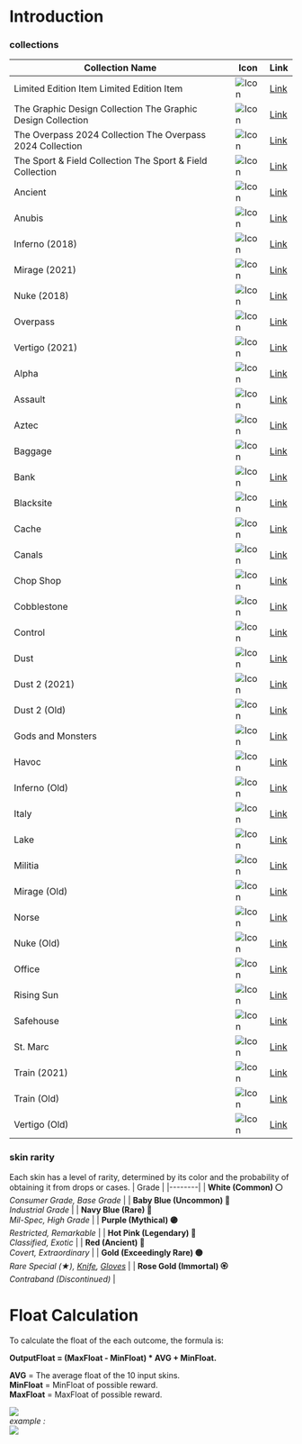 
# Introduction
### collections
| Collection Name | Icon | Link |
| --------------- | ---- | ---- |
| Limited Edition Item Limited Edition Item | ![Icon](https://github.com/user-attachments/assets/4cf982f5-4fa2-486b-af8e-b14410e98584.png) | [Link](https://stash.clash.gg/collection/Limited+Edition+Item) |
| The Graphic Design Collection The Graphic Design Collection | ![Icon](https://github.com/user-attachments/assets/6f07b5dd-bf7b-4996-a31e-75a0230395b9.png) | [Link](https://stash.clash.gg/collection/The+Graphic+Design+Collection) |
| The Overpass 2024 Collection The Overpass 2024 Collection | ![Icon](https://github.com/user-attachments/assets/6e9a3efb-ee8d-4948-8bd2-c07af623e4fd.png) | [Link](https://stash.clash.gg/collection/The+Overpass+2024+Collection) |
| The Sport & Field Collection The Sport & Field Collection | ![Icon](https://github.com/user-attachments/assets/ddf10aa4-685b-415d-8e9c-61ace83941f5.png) | [Link](https://stash.clash.gg/collection/The+Sport+&+Field+Collection) |
| Ancient | ![Icon](https://github.com/user-attachments/assets/3cb1ad48-e002-4c11-9fd4-f022025aeadd.png) | [Link](https://stash.clash.gg/collection/The+Ancient+Collection) |
| Anubis | ![Icon](https://github.com/user-attachments/assets/e8a0343c-0e29-4cc7-bc3f-65192bd9218a.png) | [Link](https://stash.clash.gg/collection/The+Anubis+Collection) |
| Inferno (2018) | ![Icon](https://github.com/user-attachments/assets/6b0ad7df-ae65-4fbd-a7b2-db71b6ea07e5.png) | [Link](https://stash.clash.gg/collection/The+2018+Inferno+Collection) |
| Mirage (2021) | ![Icon](https://github.com/user-attachments/assets/4b6a20f1-21e6-4977-9385-d2281dcef8f5.png) | [Link](https://stash.clash.gg/collection/The+2021+Mirage+Collection) |
| Nuke (2018) | ![Icon](https://github.com/user-attachments/assets/e0d2405d-3baa-4806-87c9-3f903b6bfbf1.png) | [Link](https://stash.clash.gg/collection/The+2018+Nuke+Collection) |
| Overpass | ![Icon](https://github.com/user-attachments/assets/5437d48d-b74c-4373-9700-11f6048718ff.png) | [Link](https://stash.clash.gg/collection/The+Overpass+Collection) |
| Vertigo (2021) | ![Icon](https://github.com/user-attachments/assets/af25e197-9e51-4daa-b180-bd5cf29a5e99.png) | [Link](https://stash.clash.gg/collection/The+2021+Vertigo+Collection) |
| Alpha | ![Icon](https://github.com/user-attachments/assets/4f8a7eef-ba36-4687-a5d7-35c2d6d40fea.png) | [Link](https://stash.clash.gg/collection/The+Alpha+Collection) |
| Assault | ![Icon](https://github.com/user-attachments/assets/4194f16e-a79e-4d7b-b3c3-41f8e224d100.png) | [Link](https://stash.clash.gg/collection/The+Assault+Collection) |
| Aztec | ![Icon](https://github.com/user-attachments/assets/16f2b2e8-5f2a-482d-b42b-91f0da19526b.png) | [Link](https://stash.clash.gg/collection/The+Aztec+Collection) |
| Baggage | ![Icon](https://github.com/user-attachments/assets/e41fa5d0-facb-427c-98a7-0d4c48eb2517.png) | [Link](https://stash.clash.gg/collection/The+Baggage+Collection) |
| Bank | ![Icon](https://github.com/user-attachments/assets/b3b168bd-ef91-4a51-aa00-195897b6fe53.png) | [Link](https://stash.clash.gg/collection/The+Bank+Collection) |
| Blacksite | ![Icon](https://github.com/user-attachments/assets/c471bff5-c4d4-4d06-bb6e-350576a85097.png) | [Link](https://stash.clash.gg/collection/The+Blacksite+Collection) |
| Cache | ![Icon](https://github.com/user-attachments/assets/28e35269-34b6-4f28-bdad-818f02325be6.png) | [Link](https://stash.clash.gg/collection/The+Cache+Collection) |
| Canals | ![Icon](https://github.com/user-attachments/assets/f4f9b313-8c0b-426f-90aa-7b66e082c686.png) | [Link](https://stash.clash.gg/collection/The+Canals+Collection) |
| Chop Shop | ![Icon](https://github.com/user-attachments/assets/66ec5f2e-7f25-49a1-a3e1-348811447179.png) | [Link](https://stash.clash.gg/collection/The+Chop+Shop+Collection) |
| Cobblestone | ![Icon](https://github.com/user-attachments/assets/e8e9ea7c-4997-480e-83f2-71685aca23e2.png) | [Link](https://stash.clash.gg/collection/The+Cobblestone+Collection) |
| Control | ![Icon](https://github.com/user-attachments/assets/add7a3e1-95ad-4bd3-97b6-52065d8bbe43.png) | [Link](https://stash.clash.gg/collection/The+Control+Collection) |
| Dust | ![Icon](https://github.com/user-attachments/assets/623427ac-1e93-4c08-a0f8-d14112f418e0.png) | [Link](https://stash.clash.gg/collection/The+Dust+Collection) |
| Dust 2 (2021) | ![Icon](https://github.com/user-attachments/assets/154eddd4-eaf8-4250-9db2-4c3f29d1df12.png) | [Link](https://stash.clash.gg/collection/The+2021+Dust+2+Collection) |
| Dust 2 (Old) | ![Icon](https://github.com/user-attachments/assets/0e628b4a-e57b-4301-a618-0f443a112369.png) | [Link](https://stash.clash.gg/collection/The+Dust+2+Collection) |
| Gods and Monsters | ![Icon](https://github.com/user-attachments/assets/6aec0997-3750-4a0c-8880-532218fe578b.png) | [Link](https://stash.clash.gg/collection/The+Gods+and+Monsters+Collection) |
| Havoc | ![Icon](https://github.com/user-attachments/assets/7efc78dc-07ec-443d-bb19-f8c50357878f.png) | [Link](https://stash.clash.gg/collection/The+Havoc+Collection) |
| Inferno (Old) | ![Icon](https://github.com/user-attachments/assets/c64815ca-d662-4bd5-aa58-861ee05b4be1.png) | [Link](https://stash.clash.gg/collection/The+Inferno+Collection) |
| Italy | ![Icon](https://github.com/user-attachments/assets/e6f5c7f9-9e2e-41e2-91e1-99fded6b4052.png) | [Link](https://stash.clash.gg/collection/The+Italy+Collection) |
| Lake | ![Icon](https://github.com/user-attachments/assets/00a6efc7-7b31-4a44-bcb1-a1a25938bbf5.png) | [Link](https://stash.clash.gg/collection/The+Lake+Collection) |
| Militia | ![Icon](https://github.com/user-attachments/assets/f85c50c3-12e6-425e-84db-df8851ed9945.png) | [Link](https://stash.clash.gg/collection/The+Militia+Collection) |
| Mirage (Old) | ![Icon](https://github.com/user-attachments/assets/91ca9cdf-0c05-4dec-b42b-76012c6b29af.png) | [Link](https://stash.clash.gg/collection/The+Mirage+Collection) |
| Norse | ![Icon](https://github.com/user-attachments/assets/b2164c8d-bc12-48f8-93a6-d1c8aaa3d777.png) | [Link](https://stash.clash.gg/collection/The+Norse+Collection) |
| Nuke (Old) | ![Icon](https://github.com/user-attachments/assets/4ae6cc51-7127-4118-9ceb-a6967bf76aa7.png) | [Link](https://stash.clash.gg/collection/The+Nuke+Collection) |
| Office | ![Icon](https://github.com/user-attachments/assets/d387b852-e54d-4e47-81d6-01a3131a369a.png) | [Link](https://stash.clash.gg/collection/The+Office+Collection) |
| Rising Sun | ![Icon](https://github.com/user-attachments/assets/4c71efd4-83be-468c-8ed9-d667b95f19e0.png) | [Link](https://stash.clash.gg/collection/The+Rising+Sun+Collection) |
| Safehouse | ![Icon](https://github.com/user-attachments/assets/f978a474-d8e2-491d-901f-d45ce8319296.png) | [Link](https://stash.clash.gg/collection/The+Safehouse+Collection) |
| St. Marc | ![Icon](https://github.com/user-attachments/assets/8ce592d5-82aa-45d9-8a77-3a8a90ef6b9e.png) | [Link](https://stash.clash.gg/collection/The+St.+Marc+Collection) |
| Train (2021) | ![Icon](https://github.com/user-attachments/assets/a8a51752-0884-4377-b5b3-1f93555c2080.png) | [Link](https://stash.clash.gg/collection/The+2021+Train+Collection) |
| Train (Old) | ![Icon](https://github.com/user-attachments/assets/6178f89e-f154-4847-ba01-af1b11040903.png) | [Link](https://stash.clash.gg/collection/The+Train+Collection) |
| Vertigo (Old) | ![Icon](https://github.com/user-attachments/assets/9c47a024-3fed-4141-943b-6e83add18933.png) | [Link](https://stash.clash.gg/collection/The+Vertigo+Collection) |
### skin rarity
Each skin has a level of rarity, determined by its color and the probability of obtaining it from drops or cases.
| Grade |
|--------|
| **White (Common) ⚪**<br><i>Consumer Grade, Base Grade</i> |
| **Baby Blue (Uncommon) 🔵**<br><i>Industrial Grade</i> |
| **Navy Blue (Rare) 🔷**<br><i>Mil-Spec, High Grade</i> |
| **Purple (Mythical) 🟣**<br><i>Restricted, Remarkable</i> |
| **Hot Pink (Legendary) 🌸**<br><i>Classified, Exotic</i> |
| **Red (Ancient) 🔴**<br><i>Covert, Extraordinary</i> |
| **Gold (Exceedingly Rare) 🟡**<br><i>Rare Special (★), [Knife](https://counterstrike.fandom.com/wiki/Knife), [Gloves](https://counterstrike.fandom.com/wiki/Gloves)</i> |
| **Rose Gold (Immortal) 🏵️**<br><i>Contraband (Discontinued)</i> |
###

# Float Calculation

To calculate the float of the each outcome, the formula is:
  
**OutputFloat = (MaxFloat - MinFloat) * AVG + MinFloat.**  
  
**AVG**  = The average float of the 10 input skins.  
**MinFloat**  = MinFloat of possible reward.  
**MaxFloat**  = MaxFloat of possible reward.

![](https://images.steamusercontent.com/ugc/1306557006405083173/466827CFE2B4D3739264611173C3D1EFAB540ACF/)\
*example :*\
![](https://images.steamusercontent.com/ugc/1306557006406188750/E21F3C66AD05F2C4108687E7B25DFDA029CBF6D4/)


